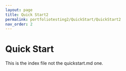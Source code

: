 ```yaml
---
layout: page
title: Quick Start2
permalink: portfoliotesting2/QuickStart/QuickStart2
nav_order: 2
---
```

# Quick Start

This is the index file not the quickstart.md one.